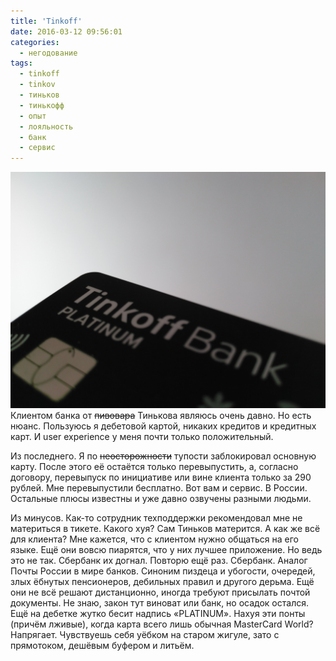 ```yaml
---
title: 'Tinkoff'
date: 2016-03-12 09:56:01
categories:
  - негодование
tags:
  - tinkoff
  - tinkov
  - тиньков
  - тинькофф
  - опыт
  - лояльность
  - банк
  - сервис
---
```


![Tinkoff Black](../../../assets/images/uncategorized/tinkoff.jpg) Клиентом банка от
<del>пивовара</del> Тинькова являюсь очень давно. Но есть нюанс. Пользуюсь я дебетовой картой,
никаких кредитов и кредитных карт. И user experience у меня почти только положительный.

Из последнего. Я по <del>неосторожности</del> тупости заблокировал основную карту. После этого её
остаётся только перевыпустить, а, согласно договору, перевыпуск по инициативе или вине клиента
только за 290 рублей. Мне перевыпустили бесплатно. Вот вам и сервис. В России. Остальные плюсы
известны и уже давно озвучены разными людьми.

Из минусов. Как-то сотрудник техподдержки рекомендовал мне не материться в тикете. Какого хуя? Сам
Тиньков матерится. А как же всё для клиента? Мне кажется, что с клиентом нужно общаться на его
языке. Ещё они вовсю пиарятся, что у них лучшее приложение. Но ведь это не так. Сбербанк их догнал.
Повторю ещё раз. Сбербанк. Аналог Почты России в мире банков. Синоним пиздеца и убогости, очередей,
злых ёбнутых пенсионеров, дебильных правил и другого дерьма. Ещё они не всё решают дистанционно,
иногда требуют присылать почтой документы. Не знаю, закон тут виноват или банк, но осадок остался.
Ещё на дебетке жутко бесит надпись «PLATINUM». Нахуя эти понты (причём лживые), когда карта всего
лишь обычная MasterCard World? Напрягает. Чувствуешь себя уёбком на старом жигуле, зато с
прямотоком, дешёвым буфером и литьём.
